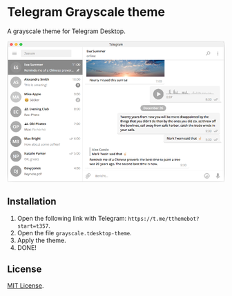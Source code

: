 # Telegram Grayscale theme
A grayscale theme for Telegram Desktop.

![Telegram Grayscale theme](screenshot.png)

## Installation
1. Open the following link with Telegram: `https://t.me/tthemebot?start=t357`.
2. Open the file `grayscale.tdesktop-theme`.
3. Apply the theme.
4. DONE!

## License
[MIT License](LICENSE).